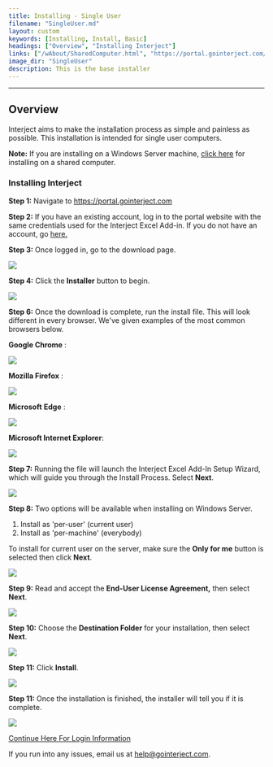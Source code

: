 ```yaml
---
title: Installing - Single User
filename: "SingleUser.md"
layout: custom
keywords: [Installing, Install, Basic]
headings: ["Overview", "Installing Interject"]
links: ["/wAbout/SharedComputer.html", "https://portal.gointerject.com/login.html", "https://portal.gointerject.com/invite.html?mode=create", "/wAbout/Logging-In.html#before-using-interject-heres-how-to-login", "mailto:help@gointerject.com"]
image_dir: "SingleUser"
description: This is the base installer
---
```

* * *

## Overview

Interject aims to make the installation process as simple and painless as possible. This installation is intended for single user computers.

**Note:** If you are installing on a Windows Server machine, [click here](/wAbout/SharedComputer.html) for installing on a shared computer.

### Installing Interject

**Step 1:** Navigate to <a target="blank" href="https://portal.gointerject.com/login.html">https://portal.gointerject.com</a>

**Step 2:** If you have an existing account, log in to the portal website with the same credentials used for the Interject Excel Add-in. If you do not have an account, go [here.](https://portal.gointerject.com/invite.html?mode=create)

**Step 3:** Once logged in, go to the download page.

![](/images/SingleUser/02.jpg)
<br>

**Step 4:** Click the **Installer** button to begin.

![](/images/SingleUser/03.png)
<br>

**Step 6:** Once the download is complete, run the install file. This will look different in every browser. We've given examples of the most common browsers below.

**Google Chrome** :

![](/images/SingleUser/04.png)
<br>

**Mozilla Firefox** :

![](/images/SingleUser/05.png)
<br>

**Microsoft** **Edge** :

![](/images/SingleUser/07.png)
<br>

**Microsoft Internet Explorer**:

![](/images/SingleUser/08.png)
<br>

**Step 7:** Running the file will launch the Interject Excel Add-In Setup Wizard, which will guide you through the Install Process. Select **Next**.

![](/images/SingleUser/09.png)
<br>

**Step 8:** Two options will be available when installing on Windows Server.

1. Install as 'per-user' (current user)
2. Install as 'per-machine' (everybody)

To install for current user on the server, make sure the **Only for me** button is selected then click **Next**.

![](/images/SingleUser/09b.png)
<br>

**Step 9:** Read and accept the **End-User License Agreement,** then select **Next**.

![](/images/SingleUser/10.png)
<br>

**Step 10:** Choose the **Destination Folder** for your installation, then select **Next**.

![](/images/SingleUser/11.png)
<br>

**Step 11:** Click **Install**.

![](/images/SingleUser/12.png)
<br>

**Step 11:** Once the installation is finished, the installer will tell you if it is complete.

![](/images/SingleUser/13.jpg)

[Continue Here For Login Information](/wAbout/Logging-In.html#before-using-interject-heres-how-to-login)

If you run into any issues, email us at [help@gointerject.com](mailto:help@gointerject.com).
